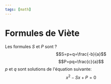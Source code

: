 ```yaml
---
tags: [math] 
---
```

# Formules de Viète

Les formules $S$ et $P$ sont
?
$$S=p+q=\frac{-b}{a}$$
$$P=pq=\frac{c}{a}$$
$p$ et $q$ sont solutions de l'équation suivante:$$x^2-Sx+P=0$$
<!--SR:!2023-08-29,4,270-->